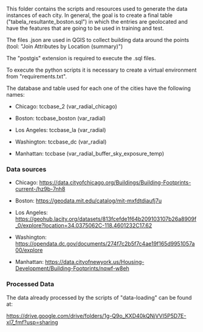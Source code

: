 This folder contains the scripts and resources used to generate the data instances of each city. In general, the goal is to create a final table ("tabela_resultante_boston.sql") in which the entries are geolocated and have the features that are going to be used in training and test.

The files .json are used in QGIS to collect building data around the points (tool: "Join Attributes by Location (summary)")
 
The "postgis" extension is required to execute the .sql files.

To execute the python scripts it is necessary to create a virtual environment from "requirements.txt".

The database and table used for each one of the cities have the following names:

- Chicago: tccbase_2 (var_radial_chicago)  

- Boston: tccbase_boston (var_radial)  
 
- Los Angeles: tccbase_la (var_radial)

- Washington: tccbase_dc (var_radial) 

- Manhattan: tccbase (var_radial_buffer_sky_exposure_temp)

### Data sources

- Chicago: https://data.cityofchicago.org/Buildings/Building-Footprints-current-/hz9b-7nh8

- Boston: https://geodata.mit.edu/catalog/mit-mxfdtdiaufj7u

- Los Angeles: https://geohub.lacity.org/datasets/813fcefde1f64b209103107b26a8909f_0/explore?location=34.0375062C-118.4601232C17.62

- Washington: https://opendata.dc.gov/documents/274f7c2b5f7c4ae19f165d9951057a00/explore 

- Manhattan: https://data.cityofnewyork.us/Housing-Development/Building-Footprints/nqwf-w8eh

### Processed Data

The data already processed by the scripts of "data-loading" can be found at:

https://drive.google.com/drive/folders/1g-Q9o_KXD40kQNjVVI5P5D7E-xI7_fmf?usp=sharing  
